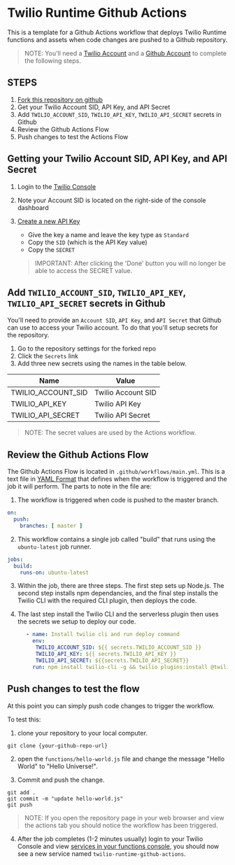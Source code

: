 # Twilio Runtime Github Actions

This is a template for a Github Actions workflow that deploys Twilio Runtime functions and assets when code changes are pushed to a Github repository.

> NOTE: You'll need a [Twilio Account](https://twilio.com) and a [Github Account](https://github.com) to complete the following steps.

## STEPS

1. [Fork this repository on github](https://github.com/dabblelab/twilio-runtime-github-actions/fork)
2. Get your Twilio Account SID, API Key, and API Secret
3. Add `TWILIO_ACCOUNT_SID`, `TWILIO_API_KEY`, `TWILIO_API_SECRET` secrets in Github
4. Review the Github Actions Flow
5. Push changes to test the Actions Flow

## Getting your Twilio Account SID, API Key, and API Secret

1. Login to the [Twilio Console](https://www.twilio.com/console)
2. Note your Account SID is located on the right-side of the console dashboard
3. [Create a new API Key](https://www.twilio.com/console/project/api-keys/create)
    - Give the key a name and leave the key type as `Standard`
    - Copy the `SID` (which is the API Key value)
    - Copy the `SECRET`

    > IMPORTANT: After clicking the 'Done' button you will no longer be able to access the SECRET value.

## Add `TWILIO_ACCOUNT_SID`, `TWILIO_API_KEY`, `TWILIO_API_SECRET` secrets in Github

You'll need to provide an `Account SID`, `API Key`, and `API Secret` that Github can use to access your Twilio account. To do that you'll setup secrets for the repository. 

1. Go to the repository settings for the forked repo
2. Click the `Secrets` link
3. Add three new secrets using the names in the table below.

|Name               |Value               |
|-------------------|--------------------|
|TWILIO_ACCOUNT_SID |Twilio Account SID  |
|TWILIO_API_KEY     |Twilio API Key      |
|TWILIO_API_SECRET  |Twilio API Secret   |

> NOTE: The secret values are used by the Actions workflow.

## Review the Github Actions Flow
The Github Actions Flow is located in `.github/workflows/main.yml`. This is a text file in [YAML Format](https://en.wikipedia.org/wiki/YAML) that defines when the workflow is triggered and the job it will perform. 
The parts to note in the file are:

1. The workflow is triggered when code is pushed to the master branch.

```yaml
on:
  push:
    branches: [ master ]
```

2. This workflow contains a single job called "build" that runs using the `ubuntu-latest` job runner.

```yaml
jobs:
  build:
    runs-on: ubuntu-latest
```

3. Within the job, there are three steps. The first step sets up Node.js. The second step installs npm dependancies, and the final step installs the Twilio CLI with the required CLI plugin, then deploys the code.

4. The last step install the Twilio CLI and the serverless plugin then uses the secrets we setup to deploy our code.

```yaml
      - name: Install twilio cli and run deploy command
        env:
         TWILIO_ACCOUNT_SID: ${{ secrets.TWILIO_ACCOUNT_SID }}
         TWILIO_API_KEY: ${{ secrets.TWILIO_API_KEY }}
         TWILIO_API_SECRET: ${{secrets.TWILIO_API_SECRET}}
        run: npm install twilio-cli -g && twilio plugins:install @twilio-labs/plugin-serverless && twilio serverless:deploy --force
```
## Push changes to test the flow

At this point you can simply push code changes to trigger the workflow.

To test this:

1. clone your repository to your local computer. 

```
git clone {your-github-repo-url}
```

2. open the `functions/hello-world.js` file and change the message "Hello World" to "Hello Universe!". 

3. Commit and push the change.

```
git add .
git commit -m "update hello-world.js"
git push
```

> NOTE: If you open the repository page in your web browser and view the actions tab you should notice the workflow has been triggered.

4. After the job completes (1-2 minutes usually) login to your Twilio Console and view [services in your functions console](https://www.twilio.com/console/functions/overview/services), you should now see a new service named `twilio-runtime-github-actions`.
